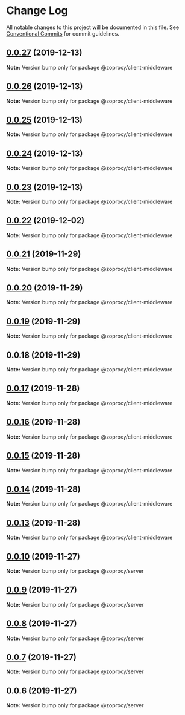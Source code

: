# Change Log

All notable changes to this project will be documented in this file.
See [Conventional Commits](https://conventionalcommits.org) for commit guidelines.

## [0.0.27](https://github.com/zcorky/zodash/compare/v0.0.26...v0.0.27) (2019-12-13)

**Note:** Version bump only for package @zoproxy/client-middleware





## [0.0.26](https://github.com/zcorky/zodash/compare/v0.0.25...v0.0.26) (2019-12-13)

**Note:** Version bump only for package @zoproxy/client-middleware





## [0.0.25](https://github.com/zcorky/zodash/compare/v0.0.24...v0.0.25) (2019-12-13)

**Note:** Version bump only for package @zoproxy/client-middleware





## [0.0.24](https://github.com/zcorky/zodash/compare/v0.0.23...v0.0.24) (2019-12-13)

**Note:** Version bump only for package @zoproxy/client-middleware





## [0.0.23](https://github.com/zcorky/zodash/compare/v0.0.22...v0.0.23) (2019-12-13)

**Note:** Version bump only for package @zoproxy/client-middleware





## [0.0.22](https://github.com/zcorky/zodash/compare/v0.0.21...v0.0.22) (2019-12-02)

**Note:** Version bump only for package @zoproxy/client-middleware





## [0.0.21](https://github.com/zcorky/zodash/compare/v0.0.20...v0.0.21) (2019-11-29)

**Note:** Version bump only for package @zoproxy/client-middleware





## [0.0.20](https://github.com/zcorky/zodash/compare/v0.0.19...v0.0.20) (2019-11-29)

**Note:** Version bump only for package @zoproxy/client-middleware





## [0.0.19](https://github.com/zcorky/zodash/compare/v0.0.18...v0.0.19) (2019-11-29)

**Note:** Version bump only for package @zoproxy/client-middleware





## 0.0.18 (2019-11-29)

**Note:** Version bump only for package @zoproxy/client-middleware





## [0.0.17](https://github.com/zcorky/zodash/compare/v0.0.16...v0.0.17) (2019-11-28)

**Note:** Version bump only for package @zoproxy/client-middleware





## [0.0.16](https://github.com/zcorky/zodash/compare/v0.0.15...v0.0.16) (2019-11-28)

**Note:** Version bump only for package @zoproxy/client-middleware





## [0.0.15](https://github.com/zcorky/zodash/compare/v0.0.14...v0.0.15) (2019-11-28)

**Note:** Version bump only for package @zoproxy/client-middleware





## [0.0.14](https://github.com/zcorky/zodash/compare/v0.0.13...v0.0.14) (2019-11-28)

**Note:** Version bump only for package @zoproxy/client-middleware





## [0.0.13](https://github.com/zcorky/zodash/compare/v0.0.12...v0.0.13) (2019-11-28)

**Note:** Version bump only for package @zoproxy/client-middleware





## [0.0.10](https://github.com/zcorky/zodash/compare/v0.0.9...v0.0.10) (2019-11-27)

**Note:** Version bump only for package @zoproxy/server





## [0.0.9](https://github.com/zcorky/zodash/compare/v0.0.8...v0.0.9) (2019-11-27)

**Note:** Version bump only for package @zoproxy/server





## [0.0.8](https://github.com/zcorky/zodash/compare/v0.0.7...v0.0.8) (2019-11-27)

**Note:** Version bump only for package @zoproxy/server





## [0.0.7](https://github.com/zcorky/zodash/compare/v0.0.6...v0.0.7) (2019-11-27)

**Note:** Version bump only for package @zoproxy/server





## 0.0.6 (2019-11-27)

**Note:** Version bump only for package @zoproxy/server
